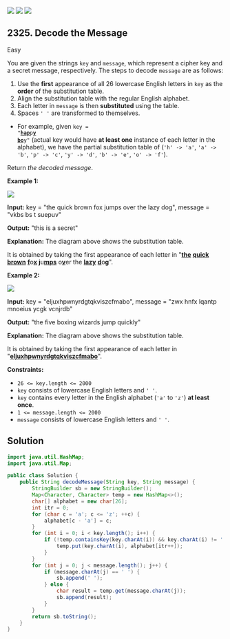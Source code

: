 [![](https://img.shields.io/github/stars/javadev/LeetCode-in-Java?label=Stars&style=flat-square)](https://github.com/javadev/LeetCode-in-Java)
[![](https://img.shields.io/github/forks/javadev/LeetCode-in-Java?label=Fork%20me%20on%20GitHub%20&style=flat-square)](https://github.com/javadev/LeetCode-in-Java/fork)
[![](https://img.shields.io/badge/-LeetCode%20in%20Kotlin-blue?style=flat-square)](https://github.com/javadev/LeetCode-in-Kotlin)

## 2325\. Decode the Message

Easy

You are given the strings `key` and `message`, which represent a cipher key and a secret message, respectively. The steps to decode `message` are as follows:

1.  Use the **first** appearance of all 26 lowercase English letters in `key` as the **order** of the substitution table.
2.  Align the substitution table with the regular English alphabet.
3.  Each letter in `message` is then **substituted** using the table.
4.  Spaces `' '` are transformed to themselves.

*   For example, given <code>key = "<ins>**hap**</ins>p<ins>**y**</ins> <ins>**bo**</ins>y"</code> (actual key would have **at least one** instance of each letter in the alphabet), we have the partial substitution table of (`'h' -> 'a'`, `'a' -> 'b'`, `'p' -> 'c'`, `'y' -> 'd'`, `'b' -> 'e'`, `'o' -> 'f'`).

Return _the decoded message_.

**Example 1:**

![](https://assets.leetcode.com/uploads/2022/05/08/ex1new4.jpg)

**Input:** key = "the quick brown fox jumps over the lazy dog", message = "vkbs bs t suepuv"

**Output:** "this is a secret"

**Explanation:** The diagram above shows the substitution table.

It is obtained by taking the first appearance of each letter in "<ins>**the**</ins> <ins>**quick**</ins> <ins>**brown**</ins> <ins>**f**</ins>o<ins>**x**</ins> <ins>**j**</ins>u<ins>**mps**</ins> o<ins>**v**</ins>er the <ins>**lazy**</ins> <ins>**d**</ins>o<ins>**g**</ins>".

**Example 2:**

![](https://assets.leetcode.com/uploads/2022/05/08/ex2new.jpg)

**Input:** key = "eljuxhpwnyrdgtqkviszcfmabo", message = "zwx hnfx lqantp mnoeius ycgk vcnjrdb"

**Output:** "the five boxing wizards jump quickly"

**Explanation:** The diagram above shows the substitution table.

It is obtained by taking the first appearance of each letter in "<ins>**eljuxhpwnyrdgtqkviszcfmabo**</ins>".

**Constraints:**

*   `26 <= key.length <= 2000`
*   `key` consists of lowercase English letters and `' '`.
*   `key` contains every letter in the English alphabet (`'a'` to `'z'`) **at least once**.
*   `1 <= message.length <= 2000`
*   `message` consists of lowercase English letters and `' '`.

## Solution

```java
import java.util.HashMap;
import java.util.Map;

public class Solution {
    public String decodeMessage(String key, String message) {
        StringBuilder sb = new StringBuilder();
        Map<Character, Character> temp = new HashMap<>();
        char[] alphabet = new char[26];
        int itr = 0;
        for (char c = 'a'; c <= 'z'; ++c) {
            alphabet[c - 'a'] = c;
        }
        for (int i = 0; i < key.length(); i++) {
            if (!temp.containsKey(key.charAt(i)) && key.charAt(i) != ' ') {
                temp.put(key.charAt(i), alphabet[itr++]);
            }
        }
        for (int j = 0; j < message.length(); j++) {
            if (message.charAt(j) == ' ') {
                sb.append(' ');
            } else {
                char result = temp.get(message.charAt(j));
                sb.append(result);
            }
        }
        return sb.toString();
    }
}
```